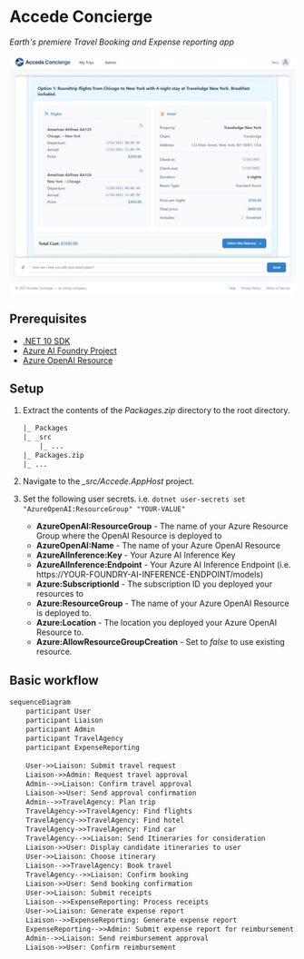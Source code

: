 # Accede Concierge

_Earth's premiere Travel Booking and Expense reporting app_

![Screenshot of the main page](./assets/itinerary_example.jpeg)

## Prerequisites

- [.NET 10 SDK](https://dotnet.microsoft.com/en-us/download/dotnet/10.0)
- [Azure AI Foundry Project](https://learn.microsoft.com/en-us/azure/ai-foundry/how-to/create-projects?tabs=ai-studio)
- [Azure OpenAI Resource](https://learn.microsoft.com/en-us/azure/ai-services/openai/how-to/create-resource?pivots=web-portal)

## Setup

1. Extract the contents of the *Packages.zip* directory to the root directory. 

    ```
    |_ Packages
    |_ _src
        |_ ...
    |_ Packages.zip
    |_ ...
    ```

1. Navigate to the *_src/Accede.AppHost* project.
1. Set the following user secrets. i.e. `dotnet user-secrets set "AzureOpenAI:ResourceGroup" "YOUR-VALUE"`
    - **AzureOpenAI:ResourceGroup** - The name of your Azure Resource Group where the OpenAI Resource is deployed to
    - **AzureOpenAI:Name** - The name of your Azure OpenAI Resource
    - **AzureAIInference:Key** - Your Azure AI Inference Key
    - **AzureAIInference:Endpoint** - Your Azure AI Inference Endpoint (i.e. https://YOUR-FOUNDRY-AI-INFERENCE-ENDPOINT/models)
    - **Azure:SubscriptionId** - The subscription ID you deployed your resources to 
    - **Azure:ResourceGroup** - The name of your Azure OpenAI Resource is deployed to.
    - **Azure:Location** - The location you deployed your Azure OpenAI Resource to.
    - **Azure:AllowResourceGroupCreation**  - Set to *false* to use existing resource.

## Basic workflow

```mermaid
sequenceDiagram
    participant User
    participant Liaison
    participant Admin
    participant TravelAgency
    participant ExpenseReporting

    User->>Liaison: Submit travel request
    Liaison->>Admin: Request travel approval
    Admin-->>Liaison: Confirm travel approval
    Liaison->>User: Send approval confirmation
    Admin-->>TravelAgency: Plan trip
    TravelAgency->>TravelAgency: Find flights
    TravelAgency->>TravelAgency: Find hotel
    TravelAgency->>TravelAgency: Find car
    TravelAgency-->>Liaison: Send Itineraries for consideration
    Liaison->>User: Display candidate itineraries to user
    User->>Liaison: Choose itinerary
    Liaison-->>TravelAgency: Book travel
    TravelAgency-->>Liaison: Confirm booking
    Liaison->>User: Send booking confirmation
    User->>Liaison: Submit receipts
    Liaison-->>ExpenseReporting: Process receipts
    User->>Liaison: Generate expense report
    Liaison-->>ExpenseReporting: Generate expense report
    ExpenseReporting-->>Admin: Submit expense report for reimbursement
    Admin-->>Liaison: Send reimbursement approval
    Liaison->>User: Confirm reimbursement
```
